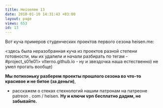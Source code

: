 ```yaml
---
title: Heisenme 13
date: 2018-01-10 14:31:43 +03:00
layout: page
views: 653
id: 13
---
```


Вот куча примеров студенческих проектов первого сезона heisen.me:

<здесь была неразобранная куча из проектов разной степени готовности, мы их удалили и начали разбирать по тегам - #project_s01e01>
vlterno.github.io - ну и звездочка наша естественно) не умел прогать вообще)

**Мы потихоньку разберем проекты прошлого сезона во что-то красивое и не битое (за деньги)**,
+ расскажем о стеках стехнологий нашим патронам на патреоне patreon . com / heisen.
**Ну и ключи vpn бесплатно дадим, не забывайте.**


